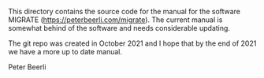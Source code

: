 This directory contains the source code for the manual for the software MIGRATE (https://peterbeerli.com/migrate). The current manual is somewhat behind of the software and needs considerable updating. 

The git repo was created in October 2021 and I hope that by the end of 2021 we have  a more up to date manual.

Peter Beerli

